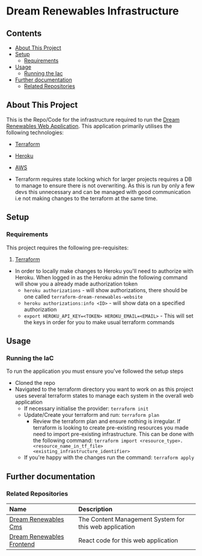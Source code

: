 # Dream Renewables Infrastructure

## Contents

- [About This Project](#about-this-project)
- [Setup](#setup)
  - [Requirements](#requirements)
- [Usage](#usage)
  - [Running the Iac](#running-the-iac)
- [Further documentation](#further-documentation)
  - [Related Repositories](#related-repositories)

## About This Project

This is the Repo/Code for the infrastructure required to run the [Dream Renewables Web Application](https://dream-renewables-frontend-87a62514598b.herokuapp.com/). This application primarily utilises the following technologies:

- [Terraform](https://www.terraform.io/)
- [Heroku](https://www.heroku.com/about)
- [AWS](https://aws.amazon.com/)

- Terraform requires state locking which for larger projects requires a DB to manage to ensure there is not overwriting. As this is run by only a few devs this unnecessary and can be managed with good communication i.e not making changes to the terraform at the same time.

## Setup

### Requirements

This project requires the following pre-requisites:

1. [Terraform](https://www.terraform.io/)

- In order to locally make changes to Heroku you'll need to authorize with Heroku. When logged in as the Heroku admin the following command will show you a already made authorization token
  - `heroku authorizations` - will show authorizations, there should be one called `terraform-dream-renewables-website`
  - `heroku authorizations:info <ID>` - will show data on a specified authorization
  - `export HEROKU_API_KEY=<TOKEN> HEROKU_EMAIL=<EMAIL>` - This will set the keys in order for you to make usual terraform commands

## Usage

### Running the IaC

To run the application you must ensure you've followed the setup steps

- Cloned the repo
- Navigated to the terraform directory you want to work on as this project uses several terraform states to manage each system in the overall web application
  - If necessary initialise the provider: `terraform init`
  - Update/Create your terraform and run: `terraform plan`
    - Review the terraform plan and ensure nothing is irregular. If terraform is looking to create pre-existing resources you made need to import pre-existing infrastructure.
      This can be done with the following command: `terraform import <resource_type>.<resource_name_in_tf_file> <existing_infrastructure_identifier>`
  - If you're happy with the changes run the command: `terraform apply`

## Further documentation

### Related Repositories

| Name                                                                                | Description                                            |
| :---------------------------------------------------------------------------------- | :----------------------------------------------------- |
| [Dream Renewables Cms](https://github.com/OAMPC/DreamRenewablesCms)                 | The Content Management System for this web application |
| [Dream Renewables Frontend](https://github.com/OAMPC/DreamRenewablesInfrastructure) | React code for this web application                    |
